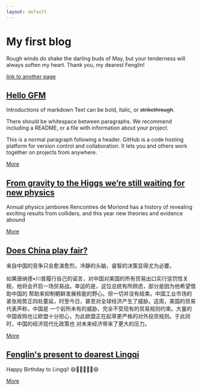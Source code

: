 ```yaml
---
layout: default
---
```


# [][3]My first blog

Rough winds do shake the darling buds of May, but your tenderness will always soften my heart. Thank you, my dearest Fenglin!

[link to another page][1]

[Hello GFM][2]
---
Introductions of markdown
Text can be bold, italic, or ~~strikethrough~~.

There should be whitespace between paragraphs. We recommend including a README, or a file with information about your project.

This is a normal paragraph following a header. GitHub is a code hosting platform for version control and collaboration. It lets you and others work together on projects from anywhere.

[More][2]

[From gravity to the Higgs we’re still waiting for new physics][3]
---
Annual physics jamboree Rencontres de Moriond has a history of revealing exciting results from colliders, and this year new theories and evidence abound

[More][3]

[Does China play fair?][4]
---
来自中国的竞争只会愈演愈烈，冷静的头脑，睿智的决策显得尤为必要。

如果唐纳德•川普履行自己的诺言，对中国对美国的所有贸易出口实行惩罚性关税，他将会开启一场贸易战。幸运的是，这位总统有所顾虑，部分是因为他希望借助中国的 帮助来抑制朝鲜发展核能的野心。但一切并没有结束。中国工业市场的紧张局势正四处蔓延，时至今日，甚至对全球经济产生了威胁。这周，美国的贸易代表声称，中国是 一个前所未有的威胁，完全不受现有的贸易规则约束。大量的中国收购也让欧盟十分担心，为此欧盟正在起草更严格的对外投资规则。于此同时，中国的经济现代化政策也 对未来经济带来了更大的压力。

[More][4]

[Fenglin's present to dearest Lingqi][5]
---
Happy Birthday to Lingqi!
:smile::birthday::tada::birthday::tada::birthday::smile:

[More][5]

[1]:	another-page
[2]:	intro-of-markdown
[3]:	from-gravity-to-the-Higss-we’re-still-waiting-for-new-physics
[4]:	does-China-play-fair
[5]:	Fenglin-present-Lingqi
